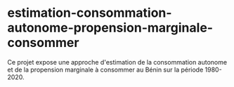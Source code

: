 # estimation-consommation-autonome-propension-marginale-consommer
Ce projet expose une approche d'estimation de la consommation autonome et de la propension marginale à consommer au Bénin sur la période 1980-2020.

